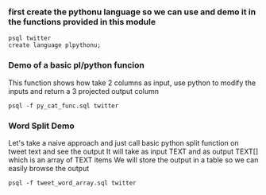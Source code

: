 ### first create the pythonu language so we can use and demo it in the functions provided in this module
```
psql twitter
create language plpythonu;
```

### Demo of a basic pl/python funcion
This function shows how take 2 columns as input, use python to modify the inputs and return a 3 projected output column
```
psql -f py_cat_func.sql twitter
```

### Word Split Demo
Let's take a naive approach and just call basic python split function on tweet text and see the output
It will take as input TEXT and as output TEXT[] which is an array of TEXT items
We will store the output in a table so we can easily browse the output

```
psql -f tweet_word_array.sql twitter
```
